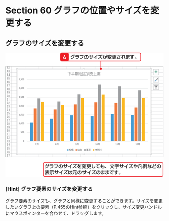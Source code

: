 # Section 60 グラフの位置やサイズを変更する

## グラフのサイズを変更する

![](003.png)

### [Hint] グラフ要素のサイズを変更する

グラフ要素のサイズも、グラフと同様に変更することができます。サイズを変更したいグラフ上の要素（P.455のHint参照）をクリックし、サイズ変更ハンドルにマウスポインターを合わせて、ドラッグします。
